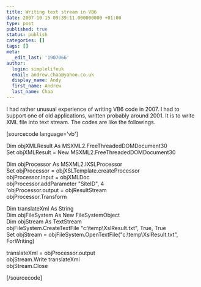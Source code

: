 ```yaml
---
title: Writing text stream in VB6
date: 2007-10-15 09:39:11.000000000 +01:00
type: post
published: true
status: publish
categories: []
tags: []
meta:
  _edit_last: '1907066'
author:
  login: simplelifeuk
  email: andrew.chaa@yahoo.co.uk
  display_name: Andy
  first_name: Andrew
  last_name: Chaa
---
```

<p>I had rather unusual experience of writing VB6 code in 2007. I had to support one of old applications, written probably around 2001. It is to write XML file into text stream. The codes are like the followings.</p>
<p>[sourcecode language='vb']</p>
<p>Dim objXMLResult As MSXML2.FreeThreadedDOMDocument30<br />
Set objXMLResult = New MSXML2.FreeThreadedDOMDocument30</p>
<p>Dim objProcessor As MSXML2.IXSLProcessor<br />
Set objProcessor = objXSLTemplate.createProcessor<br />
objProcessor.input = objXMLDoc<br />
objProcessor.addParameter "SiteID", 4<br />
'objProcessor.output = objResultStream<br />
objProcessor.Transform</p>
<p>Dim translateXml As String<br />
Dim objFileSystem As New FileSystemObject<br />
Dim objStream As TextStream<br />
objFileSystem.CreateTextFile "c:\temp\XslResult.txt", True, True<br />
Set objStream = objFileSystem.OpenTextFile("c:\temp\XslResult.txt", ForWriting)</p>
<p>translateXml = objProcessor.output<br />
objStream.Write translateXml<br />
objStream.Close</p>
<p>[/sourcecode]</p>
